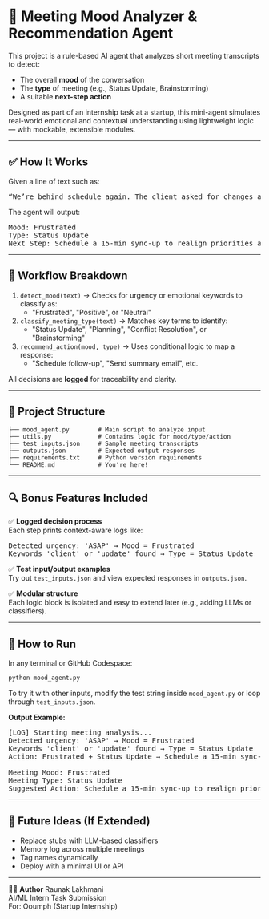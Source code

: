 
# 🧠 Meeting Mood Analyzer & Recommendation Agent

This project is a rule-based AI agent that analyzes short meeting transcripts to detect:

- The overall **mood** of the conversation
- The **type** of meeting (e.g., Status Update, Brainstorming)
- A suitable **next-step action**

Designed as part of an internship task at a startup, this mini-agent simulates real-world emotional and contextual understanding using lightweight logic — with mockable, extensible modules.

---

## ✅ How It Works

Given a line of text such as:

<pre>
“We’re behind schedule again. The client asked for changes and no one updated the docs. We need to fix this ASAP.”
</pre>

The agent will output:

<pre>
Mood: Frustrated
Type: Status Update
Next Step: Schedule a 15-min sync-up to realign priorities and update the documentation.
</pre>


---


## 🔄 Workflow Breakdown

1. <code>detect_mood(text)</code> → Checks for urgency or emotional keywords to classify as:
   - "Frustrated", "Positive", or "Neutral"
2. <code>classify_meeting_type(text)</code> → Matches key terms to identify:
   - "Status Update", "Planning", "Conflict Resolution", or "Brainstorming"
3. <code>recommend_action(mood, type)</code> → Uses conditional logic to map a response:
   - "Schedule follow-up", "Send summary email", etc.

All decisions are <strong>logged</strong> for traceability and clarity.

---


## 📁 Project Structure

```text
├── mood_agent.py        # Main script to analyze input
├── utils.py             # Contains logic for mood/type/action
├── test_inputs.json     # Sample meeting transcripts
├── outputs.json         # Expected output responses
├── requirements.txt     # Python version requirements
└── README.md            # You're here!
```


---


## 🔍 Bonus Features Included

✅ **Logged decision process**  
Each step prints context-aware logs like:

<pre>
Detected urgency: 'ASAP' → Mood = Frustrated
Keywords 'client' or 'update' found → Type = Status Update
</pre>

✅ **Test input/output examples**  
Try out <code>test_inputs.json</code> and view expected responses in <code>outputs.json</code>.

✅ **Modular structure**  
Each logic block is isolated and easy to extend later (e.g., adding LLMs or classifiers).

---


## 🧪 How to Run

In any terminal or GitHub Codespace:

```bash
python mood_agent.py
```

To try it with other inputs, modify the test string inside <code>mood_agent.py</code> or loop through <code>test_inputs.json</code>.

**Output Example:**

<pre>
[LOG] Starting meeting analysis...
Detected urgency: 'ASAP' → Mood = Frustrated
Keywords 'client' or 'update' found → Type = Status Update
Action: Frustrated + Status Update → Schedule a 15-min sync-up and update docs.

Meeting Mood: Frustrated
Meeting Type: Status Update
Suggested Action: Schedule a 15-min sync-up to realign priorities and update the documentation.
</pre>


---

## 🧠 Future Ideas (If Extended)

- Replace stubs with LLM-based classifiers
- Memory log across multiple meetings
- Tag names dynamically
- Deploy with a minimal UI or API

---

👩‍💻 **Author**
Raunak Lakhmani  
AI/ML Intern Task Submission  
For: Ooumph (Startup Internship)